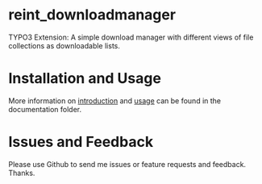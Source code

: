 reint_downloadmanager
======================

TYPO3 Extension: A simple download manager with different views of file collections as downloadable lists.


Installation and Usage
======================

More information on [introduction](Documentation/Introduction/Index.rst) and [usage](Documentation/User/Index.rst) can be found in the documentation folder.


Issues and Feedback
======================

Please use Github to send me issues or feature requests and feedback. Thanks.
